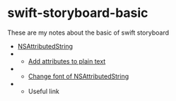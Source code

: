 # swift-storyboard-basic
These are my notes about the basic of swift storyboard

- [NSAttributedString](NSAttributedString/) 
- - [Add attributes to plain text](NSAttributedString/add_Attributes.md)      
- - [Change font of NSAttributedString](NSAttributedString/changingfontsizeofattributedString.md)    
- - Useful link     
